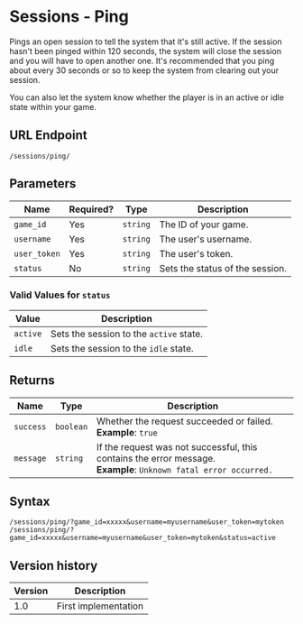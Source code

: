 # Sessions - Ping

Pings an open session to tell the system that it's still active. If the session hasn't been pinged within 120 seconds, the system will close the session and you will have to open another one. It's recommended that you ping about every 30 seconds or so to keep the system from clearing out your session.

You can also let the system know whether the player is in an active or idle state within your game.

## URL Endpoint

```
/sessions/ping/
```

## Parameters

Name | Required? | Type | Description
--- | --- | --- | ---
`game_id` | Yes | `string` | The ID of your game.
`username` | Yes | `string` | The user's username.
`user_token` | Yes | `string` | The user's token.
`status` | No | `string` | Sets the status of the session.

### Valid Values for `status`
 
Value | Description
---	| ---
`active` | Sets the session to the `active` state.
`idle` | Sets the session to the `idle` state.

## Returns

Name | Type | Description
--- | --- | ---
`success` | `boolean` | Whether the request succeeded or failed. <br> **Example**: `true`
`message` | `string` | If the request was not successful, this contains the error message. <br> **Example**: `Unknown fatal error occurred.`

## Syntax

```
/sessions/ping/?game_id=xxxxx&username=myusername&user_token=mytoken
/sessions/ping/?game_id=xxxxx&username=myusername&user_token=mytoken&status=active
```

## Version history

Version		 | Description
---			 | ---
1.0			 | First implementation